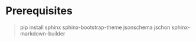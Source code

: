 Prerequisites
=============

> pip install sphinx sphinx-bootstrap-theme jsonschema jschon sphinx-markdown-builder
